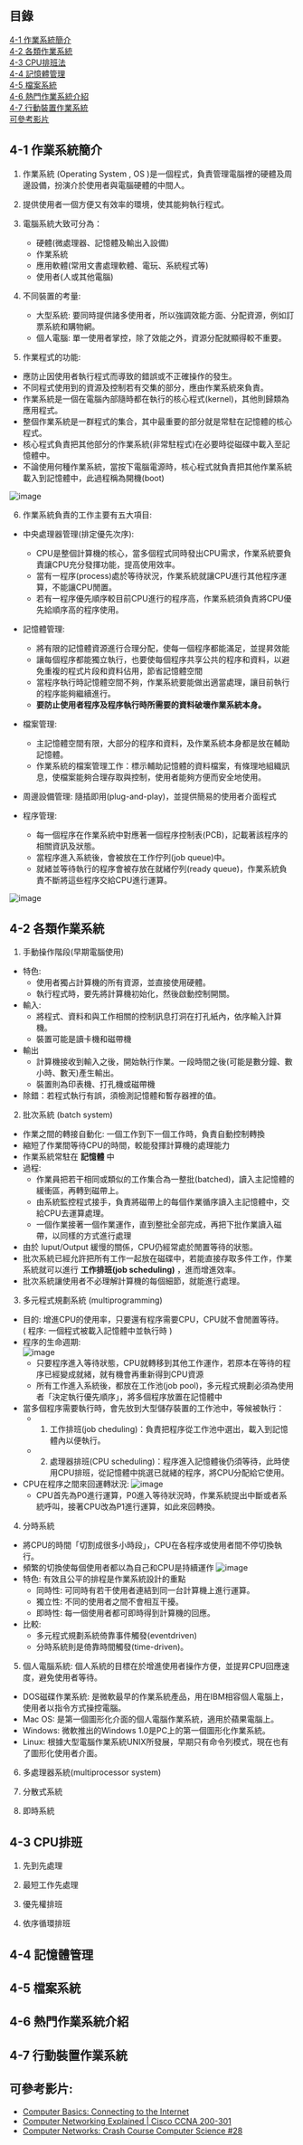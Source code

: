 ## 目錄
[4-1 作業系統簡介](https://github.com/SocJohnnyPing/CS/blob/main/homework/Chapter4%20%E4%BD%9C%E6%A5%AD%E7%B3%BB%E7%B5%B1.md#4-1-%E4%BD%9C%E6%A5%AD%E7%B3%BB%E7%B5%B1%E7%B0%A1%E4%BB%8B)  
[4-2 各類作業系統](https://github.com/SocJohnnyPing/CS/blob/main/homework/Chapter4%20%E4%BD%9C%E6%A5%AD%E7%B3%BB%E7%B5%B1.md#4-2-%E5%90%84%E9%A1%9E%E4%BD%9C%E6%A5%AD%E7%B3%BB%E7%B5%B1)  
[4-3 CPU排班法](https://github.com/SocJohnnyPing/CS/blob/main/homework/Chapter4%20%E4%BD%9C%E6%A5%AD%E7%B3%BB%E7%B5%B1.md#4-3-cpu%E6%8E%92%E7%8F%AD)  
[4-4 記憶體管理](https://github.com/SocJohnnyPing/CS/blob/main/homework/Chapter4%20%E4%BD%9C%E6%A5%AD%E7%B3%BB%E7%B5%B1.md#4-4-%E8%A8%98%E6%86%B6%E9%AB%94%E7%AE%A1%E7%90%86)  
[4-5 檔案系統](https://github.com/SocJohnnyPing/CS/blob/main/homework/Chapter4%20%E4%BD%9C%E6%A5%AD%E7%B3%BB%E7%B5%B1.md#4-5-%E6%AA%94%E6%A1%88%E7%B3%BB%E7%B5%B1)  
[4-6 熱門作業系統介紹](https://github.com/SocJohnnyPing/CS/blob/main/homework/Chapter4%20%E4%BD%9C%E6%A5%AD%E7%B3%BB%E7%B5%B1.md#4-6-%E7%86%B1%E9%96%80%E4%BD%9C%E6%A5%AD%E7%B3%BB%E7%B5%B1%E4%BB%8B%E7%B4%B9)  
[4-7 行動裝置作業系統](https://github.com/SocJohnnyPing/CS/blob/main/homework/Chapter4%20%E4%BD%9C%E6%A5%AD%E7%B3%BB%E7%B5%B1.md#4-7-%E8%A1%8C%E5%8B%95%E8%A3%9D%E7%BD%AE%E4%BD%9C%E6%A5%AD%E7%B3%BB%E7%B5%B1)  
[可參考影片](https://github.com/SocJohnnyPing/CS/blob/main/homework/Chapter4%20%E4%BD%9C%E6%A5%AD%E7%B3%BB%E7%B5%B1.md#%E5%8F%AF%E5%8F%83%E8%80%83%E5%BD%B1%E7%89%87)  


## 4-1 作業系統簡介
1. 作業系統 (Operating System , OS )是一個程式，負責管理電腦裡的硬體及周邊設備，扮演介於使用者與電腦硬體的中間人。
2. 提供使用者一個方便又有效率的環境，使其能夠執行程式。
3. 電腦系統大致可分為：
   * 硬體(微處理器、記憶體及輸出入設備)
   * 作業系統
   * 應用軟體(常用文書處理軟體、電玩、系統程式等)
   * 使用者(人或其他電腦)

4. 不同裝置的考量:
   * 大型系統: 要同時提供諸多使用者，所以強調效能方面、分配資源，例如訂票系統和購物網。
   * 個人電腦: 單一使用者掌控，除了效能之外，資源分配就顯得較不重要。

5. 作業程式的功能:
* 應防止因使用者執行程式而導致的錯誤或不正確操作的發生。
* 不同程式使用到的資源及控制若有交集的部分，應由作業系統來負責。
* 作業系統是一個在電腦內部隨時都在執行的核心程式(kernel)，其他則歸類為應用程式。
* 整個作業系統是一群程式的集合，其中最重要的部分就是常駐在記憶體的核心程式。
* 核心程式負責把其他部分的作業系統(非常駐程式)在必要時從磁碟中載入至記憶體中。
* 不論使用何種作業系統，當按下電腦電源時，核心程式就負責把其他作業系統載入到記憶體中，此過程稱為開機(boot)

![image](https://user-images.githubusercontent.com/91866985/143690163-bb701c7b-ba16-4771-90b6-9d2abdb48b32.png)

6. 作業系統負責的工作主要有五大項目: 

* 中央處理器管理(排定優先次序):
   * CPU是整個計算機的核心，當多個程式同時發出CPU需求，作業系統要負責讓CPU充分發揮功能，提高使用效率。
   * 當有一程序(process)處於等待狀況，作業系統就讓CPU進行其他程序運算，不能讓CPU閒置。
   * 若有一程序優先順序較目前CPU進行的程序高，作業系統須負責將CPU優先給順序高的程序使用。


* 記憶體管理:
   * 將有限的記憶體資源進行合理分配，使每一個程序都能滿足，並提昇效能
   * 讓每個程序都能獨立執行，也要使每個程序共享公共的程序和資料，以避免重複的程式片段和資料佔用，節省記憶體空間
   * 當程序執行時記憶體空間不夠，作業系統要能做出適當處理，讓目前執行的程序能夠繼續進行。
   *  **要防止使用者程序及程序執行時所需要的資料破壞作業系統本身。** 


* 檔案管理: 
   * 主記憶體空間有限，大部分的程序和資料，及作業系統本身都是放在輔助記憶體。
   * 作業系統的檔案管理工作：標示輔助記憶體的資料檔案，有條理地組織訊息，使檔案能夠合理存取與控制，使用者能夠方便而安全地使用。

* 周邊設備管理: 隨插即用(plug-and-play)，並提供簡易的使用者介面程式

* 程序管理:
   * 每一個程序在作業系統中對應著一個程序控制表(PCB)，記載著該程序的相關資訊及狀態。
   * 當程序進入系統後，會被放在工作佇列(job queue)中。
   * 就緒並等待執行的程序會被存放在就緒佇列(ready queue)，作業系統負責不斷將這些程序交給CPU進行運算。


![image](https://user-images.githubusercontent.com/91866985/143690264-d25fb534-eba0-4495-aba3-331b9aea0a5c.png)


## 4-2 各類作業系統
1. 手動操作階段(早期電腦使用)  
* 特色:
   * 使用者獨占計算機的所有資源，並直接使用硬體。  
   * 執行程式時，要先將計算機初始化，然後啟動控制開關。  
* 輸入:
   * 將程式、資料和與工作相關的控制訊息打洞在打孔紙內，依序輸入計算機。
   * 裝置可能是讀卡機和磁帶機  
* 輸出
   * 計算機接收到輸入之後，開始執行作業。一段時間之後(可能是數分鐘、數小時、數天)產生輸出。
   * 裝置則為印表機、打孔機或磁帶機  
* 除錯：若程式執行有誤，須檢測記憶體和暫存器裡的值。  

 
2. 批次系統 (batch system)  
* 作業之間的轉接自動化: 一個工作到下一個工作時，負責自動控制轉換
* 縮短了作業間等待CPU的時間，較能發揮計算機的處理能力
* 作業系統常駐在 **記憶體** 中  
* 過程:
   * 作業員把若干相同或類似的工作集合為一整批(batched)，讀入主記憶體的緩衝區，再轉到磁帶上。
   * 由系統監控程式接手，負責將磁帶上的每個作業循序讀入主記憶體中，交給CPU去運算處理。
   * 一個作業接著一個作業運作，直到整批全部完成，再把下批作業讀入磁帶，以同樣的方式進行處理  
* 由於 Iuput/Output 緩慢的關係，CPU仍經常處於閒置等待的狀態。
* 批次系統已經允許把所有工作一起放在磁碟中，若能直接存取多件工作，作業系統就可以進行 **工作排班(job scheduling)** ，進而增進效率。
* 批次系統讓使用者不必理解計算機的每個細節，就能進行處理。  

3. 多元程式規劃系統 (multiprogramming)  
* 目的: 增進CPU的使用率，只要還有程序需要CPU，CPU就不會閒置等待。  
( 程序: 一個程式被載入記憶體中並執行時 )  
* 程序的生命週期:  
![image](https://user-images.githubusercontent.com/91866985/143768203-b031d4cc-7804-49c1-b01b-5b86b1ac532e.png)  
   * 只要程序進入等待狀態，CPU就轉移到其他工作運作，若原本在等待的程序已經變成就緒，就有機會再重新得到CPU資源
   * 所有工作進入系統後，都放在工作池(job pool)，多元程式規劃必須為使用者「決定執行優先順序」，將多個程序放置在記憶體中  
* 當多個程序需要執行時，會先放到大型儲存裝置的工作池中，等候被執行：
   * 1. 工作排班(job cheduling)：負責把程序從工作池中選出，載入到記憶體內以便執行。
   * 2. 處理器排班(CPU scheduling)：程序進入記憶體後仍須等待，此時使用CPU排班，從記憶體中挑選已就緒的程序，將CPU分配給它使用。    
* CPU在程序之間來回運轉狀況:
![image](https://user-images.githubusercontent.com/91866985/143769666-b993d2de-2dba-4c40-bd3c-b070e49d372b.png)
   * CPU首先為P0進行運算，P0進入等待狀況時，作業系統提出中斷或者系統呼叫，接著CPU改為P1進行運算，如此來回轉換。

4. 分時系統
* 將CPU的時間「切割成很多小時段」，CPU在各程序或使用者間不停切換執行。
* 頻繁的切換使每個使用者都以為自己和CPU是持續運作
![image](https://user-images.githubusercontent.com/91866985/143769759-7e0f3bbf-0031-40d1-a292-ba2f089184c7.png)  
* 特色: 有效且公平的排程是作業系統設計的重點
   * 同時性: 可同時有若干使用者連結到同一台計算機上進行運算。
   * 獨立性: 不同的使用者之間不會相互干擾。
   * 即時性: 每一個使用者都可即時得到計算機的回應。  
* 比較:
   *  多元程式規劃系統倚靠事件觸發(eventdriven)
   *  分時系統則是倚靠時間觸發(time-driven)。


5. 個人電腦系統: 個人系統的目標在於增進使用者操作方便，並提昇CPU回應速度，避免使用者等待。  
* DOS磁碟作業系統: 是微軟最早的作業系統產品，用在IBM相容個人電腦上，使用者以指令方式操控電腦。
* Mac OS: 是第一個圖形化介面的個人電腦作業系統，適用於蘋果電腦上。
* Windows: 微軟推出的Windows 1.0是PC上的第一個圖形化作業系統。
* Linux: 根據大型電腦作業系統UNIX所發展，早期只有命令列模式，現在也有了圖形化使用者介面。



6. 多處理器系統(multiprocessor system)

7. 分散式系統

8. 即時系統

## 4-3 CPU排班
1. 先到先處理

2. 最短工作先處理

3. 優先權排班

4. 依序循環排班



## 4-4 記憶體管理
## 4-5 檔案系統
## 4-6 熱門作業系統介紹
## 4-7 行動裝置作業系統






## 可參考影片:
* [Computer Basics: Connecting to the Internet](https://www.youtube.com/watch?v=93-3zmVvCGU)
* [Computer Networking Explained | Cisco CCNA 200-301](https://www.youtube.com/watch?v=tSodBEAJz9Y)
* [Computer Networks: Crash Course Computer Science #28](https://www.youtube.com/watch?v=3QhU9jd03a0)
